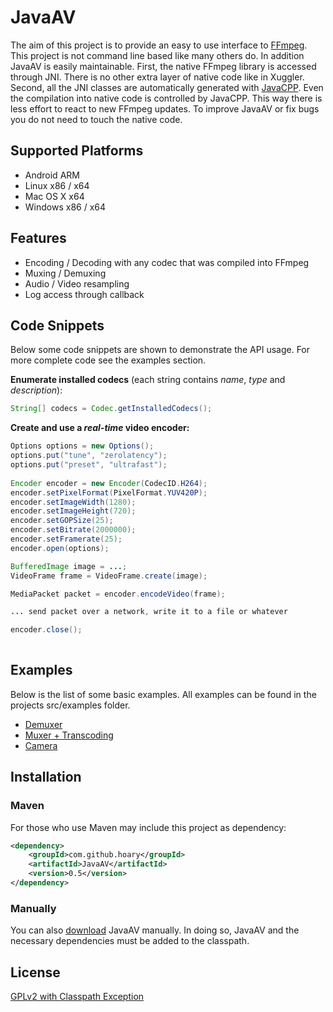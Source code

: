# JavaAV

The aim of this project is to provide an easy to use interface to [FFmpeg]. This project is not command line based like
many others do. In addition JavaAV is easily maintainable. First, the native FFmpeg library is accessed through JNI.
There is no other extra layer of native code like in Xuggler. Second, all the JNI classes are automatically generated
with [JavaCPP]. Even the compilation into native code is controlled by JavaCPP. This way there is less effort to react
to new FFmpeg updates. To improve JavaAV or fix bugs you do not need to touch the native code. 

## Supported Platforms
* Android ARM
* Linux 	x86 / x64
* Mac OS X	x64
* Windows 	x86 / x64

## Features

* Encoding / Decoding with any codec that was compiled into FFmpeg
* Muxing / Demuxing
* Audio / Video resampling
* Log access through callback

## Code Snippets
Below some code snippets are shown to demonstrate the API usage. For more complete code see the examples section.

**Enumerate installed codecs** (each string contains _name_, _type_ and _description_):
```java
String[] codecs = Codec.getInstalledCodecs();
```
**Create and use a _real-time_ video encoder:**
```java
Options options = new Options();
options.put("tune", "zerolatency");
options.put("preset", "ultrafast");
		
Encoder encoder = new Encoder(CodecID.H264);
encoder.setPixelFormat(PixelFormat.YUV420P);
encoder.setImageWidth(1280);
encoder.setImageHeight(720);
encoder.setGOPSize(25);
encoder.setBitrate(2000000);
encoder.setFramerate(25);
encoder.open(options);

BufferedImage image = ...;
VideoFrame frame = VideoFrame.create(image);

MediaPacket packet = encoder.encodeVideo(frame);

... send packet over a network, write it to a file or whatever

encoder.close();
			
```

## Examples
Below is the list of some basic examples. All examples can be found in the projects src/examples folder.

* [Demuxer][DemuxerExample]
* [Muxer + Transcoding][MuxerExample]
* [Camera][CameraExample]

## Installation
### Maven

For those who use Maven may include this project as dependency:

```xml
<dependency>
	<groupId>com.github.hoary</groupId>
	<artifactId>JavaAV</artifactId>
	<version>0.5</version>
</dependency>
```

### Manually
You can also [download] JavaAV manually. In doing so, JavaAV and the necessary dependencies must be added to the classpath.

## License

[GPLv2 with Classpath Exception][GPLv2]


[FFmpeg]: http://www.ffmpeg.org/
[JavaCPP]: http://code.google.com/p/javacpp/
[DemuxerExample]: https://github.com/hoary/JavaAV/blob/master/src/examples/java/com/github/hoary/javaav/DemuxerExample.java
[MuxerExample]: https://github.com/hoary/JavaAV/blob/master/src/examples/java/com/github/hoary/javaav/MuxerExample.java
[CameraExample]: https://github.com/hoary/JavaAV/blob/master/src/examples/java/com/github/hoary/javaav/CameraExample.java
[GPLv2]: https://raw.github.com/hoary/JavaAV/master/LICENSE
[download]: https://github.com/hoary/JavaAV/blob/master
